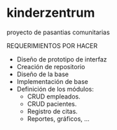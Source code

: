 # kinderzentrum
proyecto de pasantias comunitarias


REQUERIMIENTOS POR HACER

- Diseño de prototipo de interfaz
- Creación de repositorio
- Diseño de la base
- Implementación de base
- Definición de los módulos:
  + CRUD empleados.
  + CRUD pacientes.
  + Registro de citas.
  + Reportes, gráficos, ...



